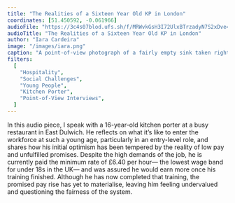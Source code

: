 ```yaml
---
title: "The Realities of a Sixteen Year Old KP in London"
coordinates: [51.450592, -0.061966]
audioFile: "https://3c4s07blod.ufs.sh/f/MRWvkGsH3I72UlxBTrzadyN7S2xDve4ULAuMaszl908mqfYI"
audioTitle: "The Realities of a Sixteen Year Old KP in London"
author: "Iara Cardeira"
image: "/images/iara.png"
caption: "A point-of-view photograph of a fairly empty sink taken right before a busy rush"
filters:
  [
    "Hospitality",
    "Social Challenges",
    "Young People",
    "Kitchen Porter",
    "Point-of-View Interviews",
  ]
---
```


In this audio piece, I speak with a 16-year-old kitchen porter at a busy restaurant in East Dulwich. He reflects on what it’s like to enter the workforce at such a young age, particularly in an entry-level role, and shares how his initial optimism has been tempered by the reality of low pay and unfulfilled promises. Despite the high demands of the job, he is currently paid the minimum rate of £6.40 per hour— the lowest wage band for under 18s in the UK— and was assured he would earn more once his training finished. Although he has now completed that training, the promised pay rise has yet to materialise, leaving him feeling undervalued and questioning the fairness of the system.
